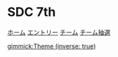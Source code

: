 # SDC 7th

[ホーム](index.md)
[エントリー](entry.md)
[チーム](teams.md)
[チーム抽選](lottery.md)

<!-- [決勝ラウンド](final.md)
[えみっきょ](a.md)
[pp(ピアニッシモ)](b.md)
[中間管理職](c.md)
[のどか](d.md)
[COLoRFUL❤️](e.md) -->

<!-- [gimmick:Theme (inverse: true)](cerulean) -->
[gimmick:Theme (inverse: true)](united)